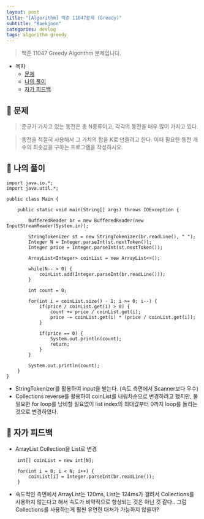 ```yaml
---
layout: post
title: "[Algorithm] 백준 11047문제 (Greedy)"
subtitle: "Baekjoon"
categories: devlog
tags: algorithm greedy
---
```


> 백준 11047 Greedy Algorithm 문제입니다.

<!---more--->

- 목차
  - [문제](#-문제)
  - [나의 풀이](#-나의-풀이)
  - [자가 피드백](#-자가-피드백)

## 📌 문제

> 준규가 가지고 있는 동전은 총 N종류이고, 각각의 동전을 매우 많이 가지고 있다.

> 동전을 적절히 사용해서 그 가치의 합을 K로 만들려고 한다. 이때 필요한 동전 개수의 최솟값을 구하는 프로그램을 작성하시오.

## 📌 나의 풀이

```
import java.io.*;
import java.util.*;

public class Main {

    public static void main(String[] args) throws IOException {

        BufferedReader br = new BufferedReader(new InputStreamReader(System.in));

        StringTokenizer st = new StringTokenizer(br.readLine(), " ");
        Integer N = Integer.parseInt(st.nextToken());
        Integer price = Integer.parseInt(st.nextToken());

        ArrayList<Integer> coinList = new ArrayList<>();

        while(N-- > 0) {
            coinList.add(Integer.parseInt(br.readLine()));
        }

        int count = 0;

        for(int i = coinList.size() - 1; i >= 0; i--) {
            if(price / coinList.get(i) > 0) {
                count += price / coinList.get(i);
                price -= coinList.get(i) * (price / coinList.get(i));
            }

            if(price == 0) {
                System.out.println(count);
                return;
            }
        }

        System.out.println(count);
    }
}
```

- StringTokenizer를 활용하여 input을 받는다. (속도 측면에서 Scanner보다 우수)
- Collections reverse를 활용하여 coinList를 내림차순으로 변경하려고 했지만, 불필요한 for loop를 낭비할 필요없이 list index의 최대값부터 0까지 loop를 돌리는 것으로 변경하였다.

## 📌 자가 피드백

- ArrayList Collection을 List로 변경

```
    int[] coinList = new int[N];

    for(int i = 0; i < N; i++) {
        coinList[i] = Integer.parseInt(br.readLine());
    }
```

- 속도적인 측면에서 ArrayList는 120ms, List는 124ms가 걸려서 Collections를 사용하지 않는다고 해서 속도가 비약적으로 향상되는 것은 아닌 것 같다.. 그럼 Collections를 사용하는게 훨씬 유연한 대처가 가능하지 않을까?
